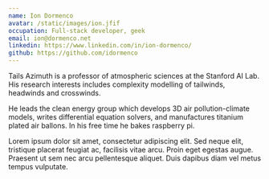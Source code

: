 ```yaml
---
name: Ion Dormenco
avatar: /static/images/ion.jfif
occupation: Full-stack developer, geek
email: ion@dormenco.net
linkedin: https://www.linkedin.com/in/ion-dormenco/
github: https://github.com/idormenco
---
```


Tails Azimuth is a professor of atmospheric sciences at the Stanford AI Lab. His research interests includes complexity modelling of tailwinds, headwinds and crosswinds.

He leads the clean energy group which develops 3D air pollution-climate models, writes differential equation solvers, and manufactures titanium plated air ballons. In his free time he bakes raspberry pi.

Lorem ipsum dolor sit amet, consectetur adipiscing elit. Sed neque elit, tristique placerat feugiat ac, facilisis vitae arcu. Proin eget egestas augue. Praesent ut sem nec arcu pellentesque aliquet. Duis dapibus diam vel metus tempus vulputate.
